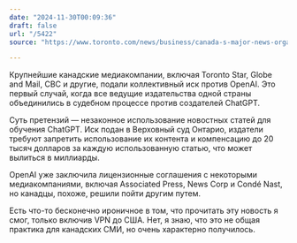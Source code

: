 ```yaml
---
date: "2024-11-30T00:09:36"
draft: false
url: "/5422"
source: "https://www.toronto.com/news/business/canada-s-major-news-organizations-band-together-to-sue-chatgpt-creator-openai/article_68f6a297-b454-5106-b2de-226cbc2fb1b6.html"

---
```


Крупнейшие канадские медиакомпании, включая Toronto Star, Globe and Mail, CBC и другие, подали коллективный иск против OpenAI. Это первый случай, когда все ведущие издательства одной страны объединились в судебном процессе против создателей ChatGPT.

Суть претензий — незаконное использование новостных статей для обучения ChatGPT. Иск подан в Верховный суд Онтарио, издатели требуют запретить использование их контента и компенсацию до 20 тысяч долларов за каждую использованную статью, что может вылиться в миллиарды.

OpenAI уже заключила лицензионные соглашения с некоторыми медиакомпаниями, включая Associated Press, News Corp и Condé Nast, но канадцы, похоже, решили пойти другим путем. 

Есть что-то бесконечно ироничное в том, что прочитать эту новость я смог, только включив VPN до США. Нет, я знаю, что это не общая практика для канадских СМИ, но очень характерно получилось.
